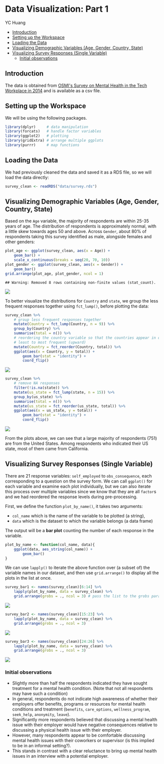 Data Visualization: Part 1
================
YC Huang

-   [Introduction](#introduction)
-   [Setting up the Workspace](#setting-up-the-workspace)
-   [Loading the Data](#loading-the-data)
-   [Visualizing Demographic Variables (Age, Gender, Country, State)](#visualizing-demographic-variables-age-gender-country-state)
-   [Visualizing Survey Responses (Single Variable)](#visualizing-survey-responses-single-variable)
    -   [Initial observations](#initial-observations)

Introduction
------------

The data is obtained from [OSMI's Survey on Mental Health in the Tech Workplace in 2014](https://www.kaggle.com/osmi/mental-health-in-tech-survey) and is available as a csv file.

Setting up the Workspace
------------------------

We will be using the following packages.

``` r
library(dplyr)     # data manipulation
library(forcats)   # handle factor variables
library(ggplot2)   # plotting
library(gridExtra) # arrange multiple ggplots
library(purrr)     # map functions
```

Loading the Data
----------------

We had previously cleaned the data and saved it as a RDS file, so we will load the data directly:

``` r
survey_clean <- readRDS("data/survey.rds")
```

Visualizing Demographic Variables (Age, Gender, Country, State)
---------------------------------------------------------------

Based on the `Age` variable, the majority of respondents are within 25-35 years of age. The distribution of respondents is approximately normal, with a little skew towards ages 50 and above. Across `Gender`, about 80% of respondents taking this survey identified as male, alongside females and other genders:

``` r
plot_age <- ggplot(survey_clean, aes(x = Age)) +
    geom_bar() +
    scale_x_continuous(breaks = seq(20, 70, 10))
plot_gender <- ggplot(survey_clean, aes(x = Gender)) +
    geom_bar()
grid.arrange(plot_age, plot_gender, ncol = 1)
```

    ## Warning: Removed 8 rows containing non-finite values (stat_count).

![](datavis_pt1_files/figure-markdown_github/demo1-1.png)

To better visualize the distributions for `Country` and `state`, we group the less frequent responses together using `fct_lump()`, before plotting the data:

``` r
survey_clean %>% 
    # group less frequent responses together
    mutate(Country = fct_lump(Country, n = 9)) %>% 
    group_by(Country) %>% 
    summarise(total = n()) %>% 
    # reordering the country variable so that the countries appear in order of
    # least to most frequent (upward)
    mutate(Country = fct_reorder(Country, total)) %>%
    ggplot(aes(x = Country, y = total)) +
        geom_bar(stat = "identity") +
        coord_flip()
```

![](datavis_pt1_files/figure-markdown_github/unnamed-chunk-2-1.png)

``` r
survey_clean %>% 
    # remove NA responses
    filter(!is.na(state)) %>% 
    mutate(us_state = fct_lump(state, n = 15)) %>% 
    group_by(us_state) %>%
    summarise(total = n()) %>%
    mutate(us_state = fct_reorder(us_state, total)) %>%
    ggplot(aes(x = us_state, y = total)) +
        geom_bar(stat = "identity") +
        coord_flip()
```

![](datavis_pt1_files/figure-markdown_github/unnamed-chunk-3-1.png)

From the plots above, we can see that a large majority of respondents (751) are from the United States. Among respondents who indicated their US state, most of them came from California.

Visualizing Survey Responses (Single Variable)
----------------------------------------------

There are 21 response variables: `self_employed` to `obs_consequence`, each corresponding to a question on the survey form. We can call `ggplot()` for each variable and examine each plot individually, but we can also iterate this process over multiple variables since we know that they are all `factor`s and we had reordered the response levels during pre-processing.

First, we define the function `plot_by_name()`, it takes two arguments:

-   `col_name` which is the name of the variable to be plotted (a string),
-   `data` which is the dataset to which the variable belongs (a data frame)

The output will be a **bar plot** counting the number of each response in the variable.

``` r
plot_by_name <- function(col_name, data){
    ggplot(data, aes_string(col_name)) +
        geom_bar()
}
```

We can use `lapply()` to iterate the above function over (a subset of) the variable names in our dataset, and then use `grid.arrange()` to display all the plots in the list at once.

``` r
survey_bar1 <- names(survey_clean)[6:14] %>% 
    lapply(plot_by_name, data = survey_clean) %>% 
    grid.arrange(grobs = ., ncol = 3) # pass the list to the grobs parameter
```

![](datavis_pt1_files/figure-markdown_github/bar%20plots%201-1.png)

``` r
survey_bar2 <- names(survey_clean)[15:23] %>% 
    lapply(plot_by_name, data = survey_clean) %>% 
    grid.arrange(grobs = ., ncol = 3)
```

![](datavis_pt1_files/figure-markdown_github/bar%20plots%202-1.png)

``` r
survey_bar3 <- names(survey_clean)[24:26] %>% 
    lapply(plot_by_name, data = survey_clean) %>% 
    grid.arrange(grobs = ., ncol = 3)
```

![](datavis_pt1_files/figure-markdown_github/bar%20plots%203-1.png)

### Initial observations

-   Slightly more than half the respondents indicated they have sought treatment for a mental health condition. (Note that not all respondents may have such a condition)
-   In general, respondents do not indicate high awareness of whether their employers offer benefits, programs or resources for mental health conditions and treatment (`benefits`, `care_options`, `wellness_program`, `seek_help`, `anonymity`, `leave`).
-   Significantly more respondents believed that discussing a mental health issue with their employer would have negative consequences relative to discussing a physical health issue with their employer.
-   However, many respondents appear to be comfortable discussing mental health issues with their coworkers or supervisor (is this implied to be in an informal setting?).
-   This stands in contrast with a clear reluctance to bring up mental health issues in an interview with a potential employer.
